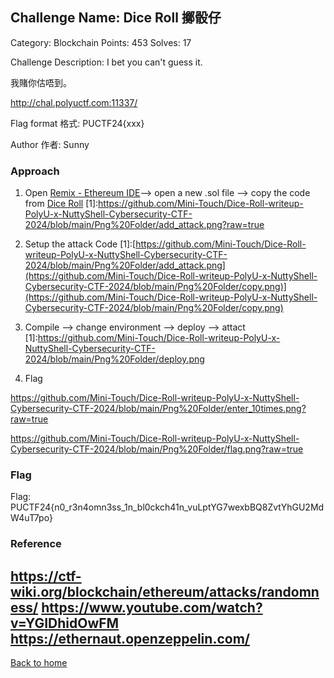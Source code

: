 ## Challenge Name: Dice Roll 擲骰仔
Category: Blockchain
Points: 453
Solves: 17

Challenge Description: 
I bet you can't guess it.

我賭你估唔到。

http://chal.polyuctf.com:11337/

Flag format 格式: PUCTF24{xxx}

Author 作者: Sunny

### Approach

1. Open [Remix - Ethereum IDE](https://remix.ethereum.org/#lang=en&optimize=false&runs=200&evmVersion=null&version=soljson-v0.8.24+commit.e11b9ed9.js)--> open a new .sol file --> copy the code from [Dice Roll](http://chal.polyuctf.com:11337/level/0x0A14079e1215a4758Aa0215B50581A225930f721)
[1]:https://github.com/Mini-Touch/Dice-Roll-writeup-PolyU-x-NuttyShell-Cybersecurity-CTF-2024/blob/main/Png%20Folder/add_attack.png?raw=true

3. Setup the attack Code
[1]:[https://github.com/Mini-Touch/Dice-Roll-writeup-PolyU-x-NuttyShell-Cybersecurity-CTF-2024/blob/main/Png%20Folder/add_attack.png](https://github.com/Mini-Touch/Dice-Roll-writeup-PolyU-x-NuttyShell-Cybersecurity-CTF-2024/blob/main/Png%20Folder/copy.png)](https://github.com/Mini-Touch/Dice-Roll-writeup-PolyU-x-NuttyShell-Cybersecurity-CTF-2024/blob/main/Png%20Folder/copy.png)

5. Compile --> change environment --> deploy --> attact
[1]:https://github.com/Mini-Touch/Dice-Roll-writeup-PolyU-x-NuttyShell-Cybersecurity-CTF-2024/blob/main/Png%20Folder/deploy.png

7. Flag

https://github.com/Mini-Touch/Dice-Roll-writeup-PolyU-x-NuttyShell-Cybersecurity-CTF-2024/blob/main/Png%20Folder/enter_10times.png?raw=true

https://github.com/Mini-Touch/Dice-Roll-writeup-PolyU-x-NuttyShell-Cybersecurity-CTF-2024/blob/main/Png%20Folder/flag.png?raw=true

### Flag
Flag: PUCTF24{n0_r3n4omn3ss_1n_bl0ckch41n_vuLptYG7wexbBQ8ZvtYhGU2MdW4uT7po}

### Reference
https://ctf-wiki.org/blockchain/ethereum/attacks/randomness/
https://www.youtube.com/watch?v=YGIDhidOwFM
https://ethernaut.openzeppelin.com/
---
[Back to home](<link>)
